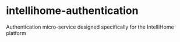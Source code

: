 # intellihome-authentication
Authentication micro-service designed specifically for the IntelliHome platform
